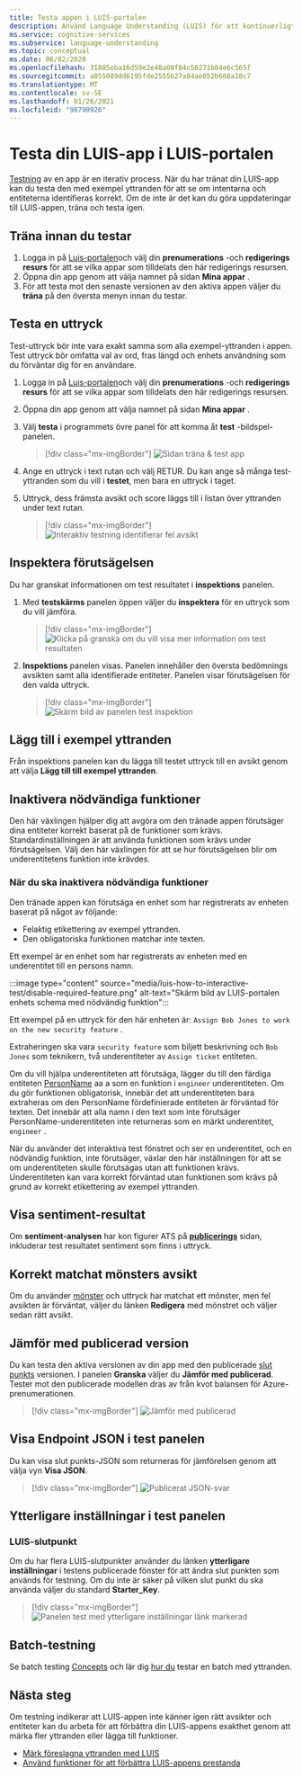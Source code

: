 ```yaml
---
title: Testa appen i LUIS-portalen
description: Använd Language Understanding (LUIS) för att kontinuerligt arbeta med ditt program för att förfina det och förbättra dess språk förståelse.
ms.service: cognitive-services
ms.subservice: language-understanding
ms.topic: conceptual
ms.date: 06/02/2020
ms.openlocfilehash: 31885eba16d59e2e48a08f84c56271b84e6c565f
ms.sourcegitcommit: a055089dd6195fde2555b27a84ae052b668a18c7
ms.translationtype: MT
ms.contentlocale: sv-SE
ms.lasthandoff: 01/26/2021
ms.locfileid: "98790926"
---
```

# <a name="test-your-luis-app-in-the-luis-portal"></a>Testa din LUIS-app i LUIS-portalen

[Testning](luis-concept-test.md) av en app är en iterativ process. När du har tränat din LUIS-app kan du testa den med exempel yttranden för att se om intentarna och entiteterna identifieras korrekt. Om de inte är det kan du göra uppdateringar till LUIS-appen, träna och testa igen.

<!-- anchors for H2 name changes -->
<a name="train-your-app"></a>
<a name="test-your-app"></a>
<a name="access-the-test-page"></a>
<a name="luis-interactive-testing"></a>

## <a name="train-before-testing"></a>Träna innan du testar

1. Logga in på [Luis-portalen](https://www.luis.ai)och välj din **prenumerations** -och **redigerings resurs** för att se vilka appar som tilldelats den här redigerings resursen.
1. Öppna din app genom att välja namnet på sidan **Mina appar** .
1. För att testa mot den senaste versionen av den aktiva appen väljer du **träna** på den översta menyn innan du testar.

## <a name="test-an-utterance"></a>Testa en uttryck

Test-uttryck bör inte vara exakt samma som alla exempel-yttranden i appen. Test uttryck bör omfatta val av ord, fras längd och enhets användning som du förväntar dig för en användare.

1. Logga in på [Luis-portalen](https://www.luis.ai)och välj din **prenumerations** -och **redigerings resurs** för att se vilka appar som tilldelats den här redigerings resursen.
1. Öppna din app genom att välja namnet på sidan **Mina appar** .

1. Välj **testa** i programmets övre panel för att komma åt **test** -bildspel-panelen.

    > [!div class="mx-imgBorder"]
    > ![Sidan träna & test app](./media/luis-how-to-interactive-test/test.png)

1. Ange en uttryck i text rutan och välj RETUR. Du kan ange så många test-yttranden som du vill i **testet**, men bara en uttryck i taget.

1. Uttryck, dess främsta avsikt och score läggs till i listan över yttranden under text rutan.

    > [!div class="mx-imgBorder"]
    > ![Interaktiv testning identifierar fel avsikt](./media/luis-how-to-interactive-test/test-weather-1.png)

## <a name="inspect-the-prediction"></a>Inspektera förutsägelsen

Du har granskat informationen om test resultatet i **inspektions** panelen.

1. Med **testskärms** panelen öppen väljer du **inspektera** för en uttryck som du vill jämföra.

    > [!div class="mx-imgBorder"]
    > ![Klicka på granska om du vill visa mer information om test resultaten](./media/luis-how-to-interactive-test/inspect.png)

1. **Inspektions** panelen visas. Panelen innehåller den översta bedömnings avsikten samt alla identifierade entiteter. Panelen visar förutsägelsen för den valda uttryck.

    > [!div class="mx-imgBorder"]
    > ![Skärm bild av panelen test inspektion](./media/luis-how-to-interactive-test/inspect-panel.png)

## <a name="add-to-example-utterances"></a>Lägg till i exempel yttranden

Från inspektions panelen kan du lägga till testet uttryck till en avsikt genom att välja **Lägg till till exempel yttranden**.

## <a name="disable-required-features"></a>Inaktivera nödvändiga funktioner

Den här växlingen hjälper dig att avgöra om den tränade appen förutsäger dina entiteter korrekt baserat på de funktioner som krävs. Standardinställningen är att använda funktionen som krävs under förutsägelsen. Välj den här växlingen för att se hur förutsägelsen blir om underentitetens funktion inte krävdes.

### <a name="when-to-disable-required-features"></a>När du ska inaktivera nödvändiga funktioner

Den tränade appen kan förutsäga en enhet som har registrerats av enheten baserat på något av följande:
* Felaktig etikettering av exempel yttranden.
* Den obligatoriska funktionen matchar inte texten.

Ett exempel är en enhet som har registrerats av enheten med en underentitet till en persons namn.

:::image type="content" source="media/luis-how-to-interactive-test/disable-required-feature.png" alt-text="Skärm bild av LUIS-portalen enhets schema med nödvändig funktion":::

Ett exempel på en uttryck för den här enheten är: `Assign Bob Jones to work on the new security feature` .

Extraheringen ska vara `security feature` som biljett beskrivning och `Bob Jones` som teknikern, två underentiteter av `Assign ticket` entiteten.

Om du vill hjälpa underentiteten att förutsäga, lägger du till den färdiga entiteten [PersonName](luis-reference-prebuilt-person.md) aa a som en funktion i `engineer` underentiteten. Om du gör funktionen obligatorisk, innebär det att underentiteten bara extraheras om den PersonName fördefinierade entiteten är förväntad för texten. Det innebär att alla namn i den text som inte förutsäger PersonName-underentiteten inte returneras som en märkt underentitet, `engineer` .

När du använder det interaktiva test fönstret och ser en underentitet, och en nödvändig funktion, inte förutsäger, växlar den här inställningen för att se om underentiteten skulle förutsägas utan att funktionen krävs. Underentiteten kan vara korrekt förväntad utan funktionen som krävs på grund av korrekt etikettering av exempel yttranden.

## <a name="view-sentiment-results"></a>Visa sentiment-resultat

Om **sentiment-analysen** har kon figurer ATS på **[publicerings](luis-how-to-publish-app.md#enable-sentiment-analysis)** sidan, inkluderar test resultatet sentiment som finns i uttryck.

## <a name="correct-matched-patterns-intent"></a>Korrekt matchat mönsters avsikt

Om du använder [mönster](luis-concept-patterns.md) och uttryck har matchat ett mönster, men fel avsikten är förväntat, väljer du länken **Redigera** med mönstret och väljer sedan rätt avsikt.

## <a name="compare-with-published-version"></a>Jämför med publicerad version

Du kan testa den aktiva versionen av din app med den publicerade [slut punkts](luis-glossary.md#endpoint) versionen. I panelen **Granska** väljer du **Jämför med publicerad**. Tester mot den publicerade modellen dras av från kvot balansen för Azure-prenumerationen.

> [!div class="mx-imgBorder"]
> ![Jämför med publicerad](./media/luis-how-to-interactive-test/inspect-panel-compare.png)

## <a name="view-endpoint-json-in-test-panel"></a>Visa Endpoint JSON i test panelen
Du kan visa slut punkts-JSON som returneras för jämförelsen genom att välja vyn **Visa JSON**.

> [!div class="mx-imgBorder"]
> ![Publicerat JSON-svar](./media/luis-how-to-interactive-test/inspect-panel-compare-json.png)

## <a name="additional-settings-in-test-panel"></a>Ytterligare inställningar i test panelen

### <a name="luis-endpoint"></a>LUIS-slutpunkt

Om du har flera LUIS-slutpunkter använder du länken **ytterligare inställningar** i testens publicerade fönster för att ändra slut punkten som används för testning. Om du inte är säker på vilken slut punkt du ska använda väljer du standard **Starter_Key**.

> [!div class="mx-imgBorder"]
> ![Panelen test med ytterligare inställningar länk markerad](media/luis-how-to-interactive-test/additional-settings-v3-settings.png)


## <a name="batch-testing"></a>Batch-testning
Se batch testing [Concepts](./luis-how-to-batch-test.md) och lär dig [hur du](luis-how-to-batch-test.md) testar en batch med yttranden.

## <a name="next-steps"></a>Nästa steg

Om testning indikerar att LUIS-appen inte känner igen rätt avsikter och entiteter kan du arbeta för att förbättra din LUIS-appens exakthet genom att märka fler yttranden eller lägga till funktioner.

* [Märk föreslagna yttranden med LUIS](luis-how-to-review-endpoint-utterances.md)
* [Använd funktioner för att förbättra LUIS-appens prestanda](luis-how-to-add-features.md)